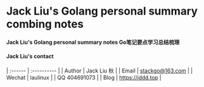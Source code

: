# Jack Liu's Golang personal summary combing notes

#### Jack Liu's Golang personal summary notes Go笔记要点学习总结梳理

#### Jack Liu's contact
| :------ | :---------- |
| Author | Jack Liu 秋 |
| Email | stackgo@163.com |
| Wechat | laulinux |
| QQ 404691073 |
| Blog | https://iddd.top |


